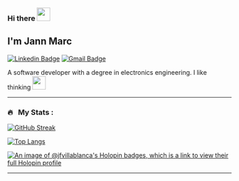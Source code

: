 <h3>
  Hi there
  <img src="https://media.giphy.com/media/hvRJCLFzcasrR4ia7z/giphy.gif" width="30px" />
</h3>
<h2>I'm Jann Marc</h2>

[![Linkedin Badge](https://img.shields.io/badge/-jmfv-blue?style=flat-square&logo=Linkedin&logoColor=white&link=https://www.linkedin.com/in/jmfv)](https://www.linkedin.com/in/jmfv) [![Gmail Badge](https://img.shields.io/badge/-jmfv.dev@gmail.com-c14438?style=flat-square&logo=Gmail&logoColor=white&link=mailto:jmfv.dev@gmail.com)](mailto:jmfv.dev@gmail.com)

A software developer with a degree in electronics engineering. I like thinking 
  <img src="https://media.giphy.com/media/26FlrxySR053aqbtu/giphy.gif" width="30px" />

---

### 🔥 &nbsp; My Stats :
[![GitHub Streak](http://github-readme-streak-stats.herokuapp.com?user=jfvillablanca&theme=dark&background=000000)](https://git.io/streak-stats)

[![Top Langs](https://github-readme-stats.vercel.app/api/top-langs/?username=jfvillablanca&layout=compact&theme=vision-friendly-dark)](https://github.com/anuraghazra/github-readme-stats)

[![An image of @jfvillablanca's Holopin badges, which is a link to view their full Holopin profile](https://holopin.me/jfvillablanca)](https://holopin.io/@jfvillablanca)

---
